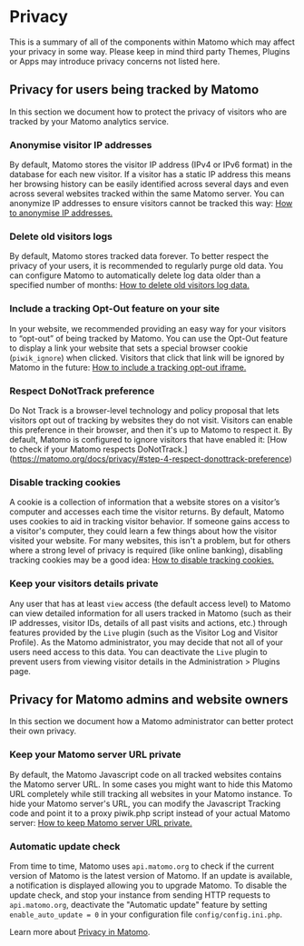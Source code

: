 # Privacy 
This is a summary of all of the components within Matomo which may affect your privacy in some way. Please keep in mind
third party Themes, Plugins or Apps may introduce privacy concerns not listed here.

## Privacy for users being tracked by Matomo
In this section we document how to protect the privacy of visitors who are tracked by your Matomo analytics service.

### Anonymise visitor IP addresses
By default, Matomo stores the visitor IP address (IPv4 or IPv6 format) in the database for each new visitor. 
If a visitor has a static IP address this means her browsing history can be easily identified across several days and
even across several websites tracked within the same Matomo server. You can anonymize IP addresses to ensure visitors cannot
be tracked this way: [How to anonymise IP addresses.](https://matomo.org/docs/privacy/#step-1-automatically-anonymize-visitor-ips)

### Delete old visitors logs
By default, Matomo stores tracked data forever. To better respect the privacy of your users, it is recommended to regularly
purge old data. You can configure Matomo to automatically delete log data older than a specified number of months: 
[How to delete old visitors log data.](https://matomo.org/docs/privacy/#step-2-delete-old-visitors-logs)

### Include a tracking Opt-Out feature on your site
In your website, we recommended providing an easy way for your visitors to “opt-out” of being tracked by Matomo. 
You can use the Opt-Out feature to display a link your website that sets a special browser cookie (`piwik_ignore`) when
clicked. Visitors that click that link will be ignored by Matomo in the future: 
[How to include a tracking opt-out iframe.](https://matomo.org/docs/privacy/#step-3-include-a-web-analytics-opt-out-feature-on-your-site-using-an-iframe)

### Respect DoNotTrack preference
Do Not Track is a browser-level technology and policy proposal that lets visitors opt out of tracking by websites they
do not visit. Visitors can enable this preference in their browser, and then it's up to Matomo to respect it. By default,
Matomo is configured to ignore visitors that have enabled it: 
[How to check if your Matomo respects DoNotTrack.] (https://matomo.org/docs/privacy/#step-4-respect-donottrack-preference)

### Disable tracking cookies
A cookie is a collection of information that a website stores on a visitor’s computer and accesses each time the visitor
returns. By default, Matomo uses cookies to aid in tracking visitor behavior. If someone gains access to a visitor's
computer, they could learn a few things about how the visitor visited your website. For many websites, this isn't a
problem, but for others where a strong level of privacy is required (like online banking), disabling tracking cookies may
be a good idea: [How to disable tracking cookies.](https://matomo.org/faq/general/faq_157/)

### Keep your visitors details private
Any user that has at least `view` access (the default access level) to Matomo can view detailed information for all users
tracked in Matomo (such as their IP addresses, visitor IDs, details of all past visits and actions, etc.) through features
provided by the `Live` plugin (such as the Visitor Log and Visitor Profile). As the Matomo administrator, you may decide
that not all of your users need access to this data. You can deactivate the `Live` plugin to prevent users from viewing
visitor details in the Administration > Plugins page.

## Privacy for Matomo admins and website owners
In this section we document how a Matomo administrator can better protect their own privacy.

### Keep your Matomo server URL private
By default, the Matomo Javascript code on all tracked websites contains the Matomo server URL. In some cases you might
want to hide this Matomo URL completely while still tracking all websites in your Matomo instance. To hide your Matomo
server's URL, you can modify the Javascript Tracking code and point it to a proxy piwik.php script instead of your actual
Matomo server: [How to keep Matomo server URL private.](https://matomo.org/faq/how-to/faq_132/)

### Automatic update check
From time to time, Matomo uses `api.matomo.org` to check if the current version of Matomo is the latest version of Matomo.
If an update is available, a notification is displayed allowing you to upgrade Matomo. To disable the update check,
and stop your instance from sending HTTP requests to `api.matomo.org`, deactivate the "Automatic update" feature by
setting `enable_auto_update = 0` in your configuration file `config/config.ini.php`.

Learn more about [Privacy in Matomo](https://matomo.org/privacy/).

